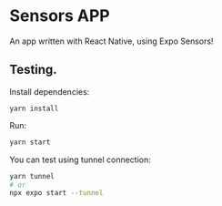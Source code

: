 # Sensors APP

An app written with React Native, using Expo Sensors!

## Testing.

Install dependencies:

```
yarn install
```

Run:

```bash
yarn start
```

You can test using tunnel connection:

```bash
yarn tunnel
# or
npx expo start --tunnel
```
